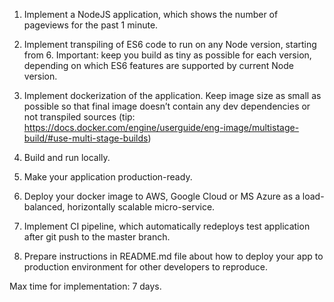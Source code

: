 1. Implement a NodeJS application, which shows the number of pageviews for the past 1 minute.

2. Implement transpiling of ES6 code to run on any Node version, starting from 6. Important: keep you build as tiny as possible for each version, depending on which ES6 features are supported by current Node version.

3. Implement dockerization of the application. Keep image size as small as possible so that final image doesn’t contain any dev dependencies or not transpiled sources (tip: https://docs.docker.com/engine/userguide/eng-image/multistage-build/#use-multi-stage-builds)

4. Build and run locally.

5. Make your application production-ready.

6. Deploy your docker image to AWS, Google Cloud or MS Azure as a load-balanced, horizontally scalable micro-service.

7. Implement CI pipeline, which automatically redeploys test application after git push to the master branch.

8. Prepare instructions in README.md file about how to deploy your app to production environment for other developers to reproduce.

Max time for implementation: 7 days.

